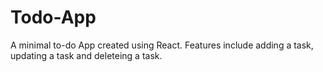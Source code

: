 # Todo-App
A minimal to-do App created using React. Features include adding a task, updating a task and deleteing a task.
